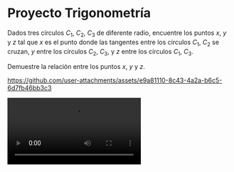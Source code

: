 # Proyecto Trigonometría

Dados tres círculos $C_1$, $C_2$, $C_3$ de diferente radio, 
encuentre los puntos $x$, $y$ y $z$ tal que $x$ es el punto donde las tangentes entre los círculos $C_1$, $C_2$ se cruzan, $y$ entre los círculos $C_2$, $C_3$, y $z$ entre los círculos $C_1$, $C_3$.

Demuestre la relación entre los puntos $x$, $y$ y $z$. 

https://github.com/user-attachments/assets/e9a81110-8c43-4a2a-b6c5-6d7fb46bb3c3

<video controls loop autoplay src="assets/circulos.mp4" title="Title"></video>
